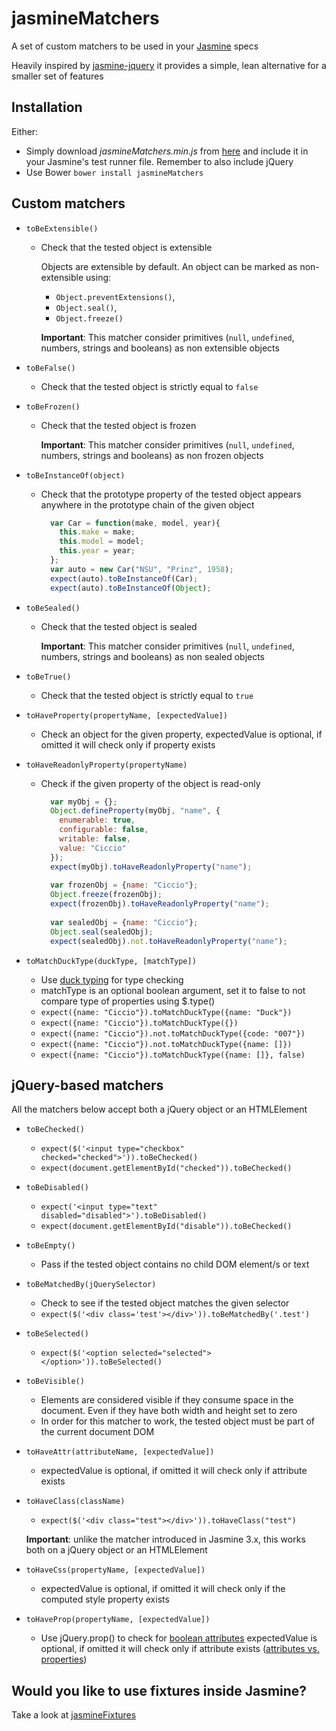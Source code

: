 # jasmineMatchers

A set of custom matchers to be used in your [Jasmine](http://jasmine.github.io/) specs

Heavily inspired by [jasmine-jquery](https://github.com/velesin/jasmine-jquery) it provides a simple, lean alternative for a smaller set of features

## Installation

Either:

- Simply download _jasmineMatchers.min.js_ from [here](https://raw.github.com/MassimoFoti/jasmineMatchers/master/dist/jasmineMatchers.min.js) and include it in your Jasmine's test runner file. Remember to also include jQuery
- Use Bower ```bower install jasmineMatchers```

## Custom matchers

- `toBeExtensible()`
  - Check that the tested object is extensible
    
    Objects are extensible by default. An object can be marked as non-extensible using:
    - `Object.preventExtensions()`,
    - `Object.seal()`,
    - `Object.freeze()`
    
    **Important**: This matcher consider primitives (`null`, `undefined`, numbers, strings and booleans) as non extensible objects

- `toBeFalse()`
  - Check that the tested object is strictly equal to `false`
  
- `toBeFrozen()`
  - Check that the tested object is frozen
    
    **Important**: This matcher consider primitives (`null`, `undefined`, numbers, strings and booleans) as non frozen objects  
  
- `toBeInstanceOf(object)`
  - Check that the prototype property of the tested object appears anywhere in the prototype chain of the given object
	```javascript
	  var Car = function(make, model, year){
		this.make = make;
		this.model = model;
		this.year = year;
	  };
	  var auto = new Car("NSU", "Prinz", 1958);
	  expect(auto).toBeInstanceOf(Car); 
	  expect(auto).toBeInstanceOf(Object);
	```   

- `toBeSealed()`
  - Check that the tested object is sealed
    
    **Important**: This matcher consider primitives (`null`, `undefined`, numbers, strings and booleans) as non sealed objects
 
- `toBeTrue()`
  - Check that the tested object is strictly equal to `true`  

- `toHaveProperty(propertyName, [expectedValue])`
  - Check an object for the given property, expectedValue is optional, if omitted it will check only if property exists

- `toHaveReadonlyProperty(propertyName)`
  - Check if the given property of the object is read-only
	```javascript
	  var myObj = {};
	  Object.defineProperty(myObj, "name", {
		enumerable: true,
		configurable: false,
		writable: false,
		value: "Ciccio"
	  });
	  expect(myObj).toHaveReadonlyProperty("name");
	  
	  var frozenObj = {name: "Ciccio"};
	  Object.freeze(frozenObj);
	  expect(frozenObj).toHaveReadonlyProperty("name");
	  
	  var sealedObj = {name: "Ciccio"};
	  Object.seal(sealedObj);
	  expect(sealedObj).not.toHaveReadonlyProperty("name"); 
	``` 
  
- `toMatchDuckType(duckType, [matchType])`
  - Use [duck typing](https://en.wikipedia.org/wiki/Duck_typing) for type checking
  - matchType is an optional boolean argument, set it to false to not compare type of properties using $.type()
  - `expect({name: "Ciccio"}).toMatchDuckType({name: "Duck"})`
  - `expect({name: "Ciccio"}).toMatchDuckType({})`
  - `expect({name: "Ciccio"}).not.toMatchDuckType({code: "007"})`
  - `expect({name: "Ciccio"}).not.toMatchDuckType({name: []})`
  - `expect({name: "Ciccio"}).toMatchDuckType({name: []}, false)`

## jQuery-based matchers

All the matchers below accept both a jQuery object or an HTMLElement

- `toBeChecked()`
  - `expect($('<input type="checkbox" checked="checked">')).toBeChecked()`
  - `expect(document.getElementById("checked")).toBeChecked()`

- `toBeDisabled()`
  - `expect('<input type="text" disabled="disabled">').toBeDisabled()`
  - `expect(document.getElementById("disable")).toBeChecked()`

- `toBeEmpty()`
  - Pass if the tested object contains no child DOM element/s or text

- `toBeMatchedBy(jQuerySelector)`
  - Check to see if the tested object matches the given selector
  - `expect($('<div class='test'></div>')).toBeMatchedBy('.test')`

- `toBeSelected()`
  - `expect($('<option selected="selected"></option>')).toBeSelected()`

- `toBeVisible()`
  - Elements are considered visible if they consume space in the document. Even if they have both width and height set to zero
  - In order for this matcher to work, the tested object must be part of the current document DOM

- `toHaveAttr(attributeName, [expectedValue])`
  - expectedValue is optional, if omitted it will check only if attribute exists

- `toHaveClass(className)`
  - `expect($('<div class="test"></div>')).toHaveClass("test")`
  
  **Important**: unlike the matcher introduced in Jasmine 3.x, this works both on a jQuery object or an HTMLElement 
  
- `toHaveCss(propertyName, [expectedValue])`
  - expectedValue is optional, if omitted it will check only if the computed style property exists

- `toHaveProp(propertyName, [expectedValue])`
  - Use jQuery.prop() to check for [boolean attributes](https://www.w3.org/TR/html4/intro/sgmltut.html#h-3.3.4.2) expectedValue is optional, if omitted it will check only if attribute exists
    ([attributes vs. properties](http://api.jquery.com/prop/#prop-propertyName))

## Would you like to use fixtures inside Jasmine?

Take a look at [jasmineFixtures](https://github.com/MassimoFoti/jasmineFixtures)